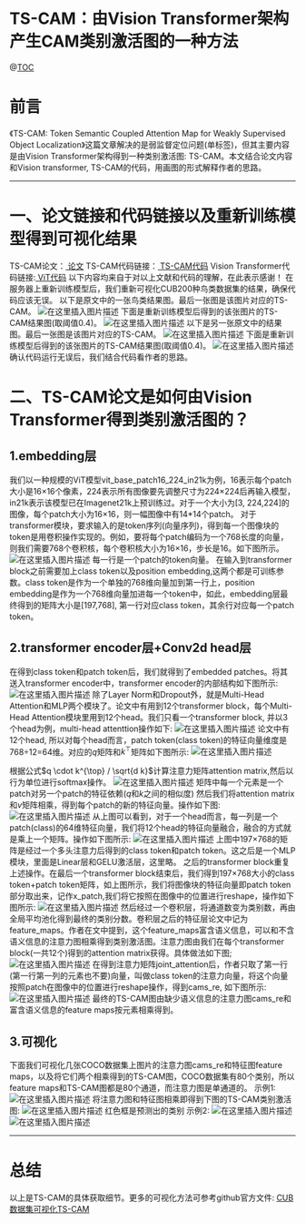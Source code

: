 ﻿# TS-CAM：由Vision Transformer架构产生CAM类别激活图的一种方法
@[TOC](文章目录)

# 前言

《TS-CAM: Token Semantic Coupled Attention Map for Weakly Supervised
Object Localization》这篇文章解决的是弱监督定位问题(单标签)，但其主要内容是由Vision Transformer架构得到一种类别激活图: TS-CAM。本文结合论文内容和Vision transformer, TS-CAM的代码，用画图的形式解释作者的思路。 

---


# 一、论文链接和代码链接以及重新训练模型得到可视化结果

TS-CAM论文：[
论文](https://arxiv.org/pdf/2103.14862v5.pdf)
TS-CAM代码链接：[
TS-CAM代码](https://github.com/vasgaowei/TS-CAM)
Vision Transformer代码链接:[
ViT代码](https://github.com/WZMIAOMIAO/deep-learning-for-image-processing/tree/master/pytorch_classification/vision_transformer)
以下内容均来自于对以上文献和代码的理解，在此表示感谢！
在服务器上重新训练模型后，我们重新可视化CUB200种鸟类数据集的结果，确保代码应该无误。
以下是原文中的一张鸟类结果图。最后一张图是该图片对应的TS-CAM。
![在这里插入图片描述](https://img-blog.csdnimg.cn/5703317d69294909a7e6481ef58ddb96.jpeg#pic_center)
下面是重新训练模型后得到的该张图片的TS-CAM结果图(取阈值0.4)。
![在这里插入图片描述](https://img-blog.csdnimg.cn/c9d3f53c005c4b3aa71bdcc76e7946bf.jpeg#pic_center)
以下是另一张原文中的结果图。最后一张图是该图片对应的TS-CAM。
![在这里插入图片描述](https://img-blog.csdnimg.cn/b8ec6981f4da47ec81bb95ee04eee1a0.jpeg#pic_center)
下面是重新训练模型后得到的该张图片的TS-CAM结果图(取阈值0.4)。
![在这里插入图片描述](https://img-blog.csdnimg.cn/7539595704d34c3b80bc2216fc3a6b53.jpeg#pic_center)
确认代码运行无误后，我们结合代码看作者的思路。

# 二、TS-CAM论文是如何由Vision Transformer得到类别激活图的？
## 1.embedding层
我们以一种规模的ViT模型vit_base_patch16_224_in21k为例，16表示每个patch大小是16×16个像素，224表示所有图像要先调整尺寸为224×224后再输入模型，in21k表示该模型已在Imagenet21k上预训练过。对于一个大小为[3, 224,224]的图像，每个patch大小为16×16，则一幅图像中有14*14个patch。
对于transformer模块，要求输入的是token序列(向量序列)，得到每一个图像块的token是用卷积操作实现的。例如，要将每个patch编码为一个768长度的向量，则我们需要768个卷积核，每个卷积核大小为16×16，步长是16。如下图所示。
![在这里插入图片描述](https://img-blog.csdnimg.cn/f5a8c47ac8cd4b03bc6398735b482e38.jpeg#pic_center)
每一行是一个patch的token向量。
在输入到transformer block之前需要加上class token以及position embedding,这两个都是可训练参数。class token是作为一个单独的768维向量加到第一行上，position embedding是作为一个768维向量加进每一个token中，如此，embedding层最终得到的矩阵大小是[197,768], 第一行对应class token，其余行对应每一个patch token。
## 2.transformer encoder层+Conv2d head层
在得到class token和patch token后，我们就得到了embedded patches。将其送入transformer encoder中，transformer encoder的内部结构如下图所示: 
![在这里插入图片描述](https://img-blog.csdnimg.cn/242b1c5d27df4079b56221b6448ddb3d.jpeg#pic_center)
除了Layer Norm和Dropout外，就是Multi-Head Attention和MLP两个模块了。论文中有用到12个transformer block，每个Multi-Head Attention模块里用到12个head。我们只看一个transformer block, 并以3个head为例，multi-head attenttion操作如下:
![在这里插入图片描述](https://img-blog.csdnimg.cn/540b1ee457da47819b2b24962ecc1e61.jpeg#pic_center)
论文中有12个head, 所以对每个head而言，patch token(class token)的特征向量维度是768÷12=64维。对应的$q$矩阵和$k^{\top}$矩阵如下图所示:
![在这里插入图片描述](https://img-blog.csdnimg.cn/bfd1638bc64446c5b990c7a3d07c9a3e.jpeg#pic_center)

根据公式$q \cdot k^{\top} / \sqrt{d k}$计算注意力矩阵attention matrix,然后以行为单位进行softmax操作。
![在这里插入图片描述](https://img-blog.csdnimg.cn/a7fdee7f788e41489451808fc5a3c852.jpeg#pic_center)
矩阵中每一个元素是一个patch对另一个patch的特征依赖($q$和$k$之间的相似度)
然后我们将attention matrix和$v$矩阵相乘，得到每个patch的新的特征向量。操作如下图:
![在这里插入图片描述](https://img-blog.csdnimg.cn/39e14b209e3d48bd8186bb6dbf757ddf.jpeg#pic_center)
从上图可以看到，对于一个head而言，每一列是一个patch(class)的64维特征向量，我们将12个head的特征向量融合，融合的方式就是乘上一个矩阵。操作如下图所示:
![在这里插入图片描述](https://img-blog.csdnimg.cn/737272a3e81646f9af6b406839645bea.jpeg#pic_center)
上图中197×768的矩阵是经过一个多头注意力后得到的class token和patch token。这之后是一个MLP模块，里面是Linear层和GELU激活层，这里略。
之后的transformer block重复上述操作。在最后一个transformer block结束后，我们得到197×768大小的class token+patch token矩阵，如上图所示，我们将图像块的特征向量即patch token部分取出来，记作x_patch,我们将它按照在图像中的位置进行reshape，操作如下图所示:
![在这里插入图片描述](https://img-blog.csdnimg.cn/0921a340fa3144d5a2e336b187d660a6.jpeg#pic_center)
然后经过一个卷积层，将通道数变为类别数，再由全局平均池化得到最终的类别分数。卷积层之后的特征层论文中记为feature_maps。作者在文中提到，这个feature_maps富含语义信息，可以和不含语义信息的注意力图相乘得到类别激活图。注意力图由我们在每个transformer block(一共12个)得到的attention matrix获得。具体做法如下图;
![在这里插入图片描述](https://img-blog.csdnimg.cn/ac53824484084d459df90a6a7ac2e609.jpeg#pic_center)
在得到注意力矩阵joint_attention后，作者只取了第一行(第一行第一列的元素也不要)向量，叫做class token的注意力向量，将这个向量按照patch在图像中的位置进行reshape操作，得到cams_re, 如下图所示:
![在这里插入图片描述](https://img-blog.csdnimg.cn/64b291300f784f28b217084f79cd6855.jpeg#pic_center)
最终的TS-CAM图由缺少语义信息的注意力图cams_re和富含语义信息的feature maps按元素相乘得到。
## 3.可视化
下面我们可视化几张COCO数据集上图片的注意力图cams_re和特征图feature maps，以及将它们两个相乘得到的TS-CAM图，COCO数据集有80个类别，所以feature maps和TS-CAM图都是80个通道，而注意力图是单通道的。
示例1:![在这里插入图片描述](https://img-blog.csdnimg.cn/8c999c8d498143d49308b9c27c6658b9.png#pic_center)
将注意力图和特征图相乘即得到下图的TS-CAM类别激活图:
![在这里插入图片描述](https://img-blog.csdnimg.cn/2df040697a93436dbf6b3bb893c186f0.png#pic_center)
红色框是预测出的类别
示例2:
![在这里插入图片描述](https://img-blog.csdnimg.cn/d835f60175664ebeb45051b735a6c68f.png#pic_center)
![在这里插入图片描述](https://img-blog.csdnimg.cn/d5e03748268e4f80ae2a66cf5b288911.png#pic_center)

---

# 总结
以上是TS-CAM的具体获取细节。更多的可视化方法可参考github官方文件:
[CUB数据集可视化TS-CAM](https://github.com/vasgaowei/TS-CAM/blob/master/tools_cam/visualization_attention_map_cub.ipynb)


